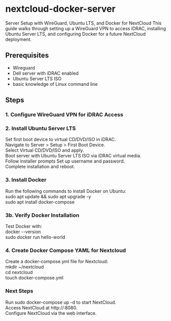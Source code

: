 # nextcloud-docker-server
Server Setup with WireGuard, Ubuntu LTS, and Docker for NextCloud
This guide walks through setting up a WireGuard VPN to access iDRAC, installing Ubuntu Server LTS, and configuring Docker for a future NextCloud deployment.

## Prerequisites
- Wireguard
- Dell server with iDRAC enabled
- Ubuntu Server LTS ISO
- basic knowledge of Linux command line

## Steps
### 1. Configure WireGuard VPN for iDRAC Access


### 2. Install Ubuntu Server LTS
Set first boot device to virtual CD/DVD/ISO in iDRAC.  
Navigate to Server > Setup > First Boot Device.  
Select Virtual CD/DVD/ISO and apply.  
Boot server with Ubuntu Server LTS ISO via iDRAC virtual media.  
Follow installer prompts
Set up username and password.  
Complete installation and reboot.

### 3. Install Docker
Run the following commands to install Docker on Ubuntu:  
sudo apt update && sudo apt upgrade -y  
sudo apt install docker-compose  

### 3b. Verify Docker Installation
Test Docker with:  
docker --version  
sudo docker run hello-world  

### 4. Create Docker Compose YAML for Nextcloud
Create a docker-compose.yml file for Nextcloud:  
mkdir ~/nextcloud  
cd nextcloud  
touch docker-compose.yml  

### Next Steps

Run sudo docker-compose up -d to start NextCloud.  
Access NextCloud at http://<server-ip>:8080.  
Configure NextCloud via the web interface.  

